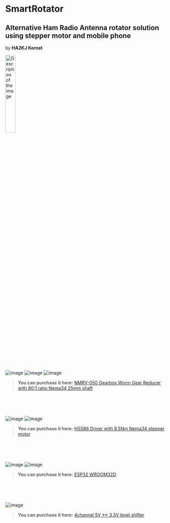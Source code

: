 # SmartRotator
## Alternative Ham Radio Antenna rotator solution using stepper motor and mobile phone
by **HA2KJ Kornel**


<img src="/jkrnl/SmartRotator/assets/8505408/6a7df095-2662-4e30-a4ee-b5bc9c76f0d1" alt="Description of the image" width="25%" height="25%" />


![image](https://github.com/jkrnl/SmartRotator/assets/8505408/6a7df095-2662-4e30-a4ee-b5bc9c76f0d1)
![image](https://github.com/jkrnl/SmartRotator/assets/8505408/1342a6a2-6adf-4990-89f7-f71092e78e60)
![image](https://github.com/jkrnl/SmartRotator/assets/8505408/417efbe4-c1f2-484b-b368-53f60a15dd60)

> **You can purchase it here:**  [NMRV-050 Gearbox Worm Gear Reducer with 80:1 ratio Nema34 25mm shaft](https://s.click.aliexpress.com/e/_DChrQoJ)   
   


<br><br><br>


![image](https://github.com/jkrnl/SmartRotator/assets/8505408/3b5c95f4-237f-4711-bb27-9198f26ba8f9)
![image](https://github.com/jkrnl/SmartRotator/assets/8505408/70eec232-4caa-4b61-8ddb-a8323cbc529d)

> **You can purchase it here:** [HSS86 Driver with 8.5Nm Nema34 stepper motor](https://s.click.aliexpress.com/e/_DDtD9Th)   


<br><br><br>


   

![image](https://github.com/jkrnl/SmartRotator/assets/8505408/abc7aad0-71b6-4be4-bac6-16c67cfdecd2)
![image](https://github.com/jkrnl/SmartRotator/assets/8505408/49148c66-7abb-444e-bc2f-9c51919af53e)

> **You can purchase it here:**  [ESP32 WROOM32D](https://s.click.aliexpress.com/e/_DcABbqR)   
   

<br><br><br>


   
![image](https://github.com/jkrnl/SmartRotator/assets/8505408/8565e90f-7512-4579-8288-7dc705be7795)   
> **You can purchase it here:**  [4channel 5V <-> 3.3V level shifter](https://s.click.aliexpress.com/e/_DCcbU7d)
